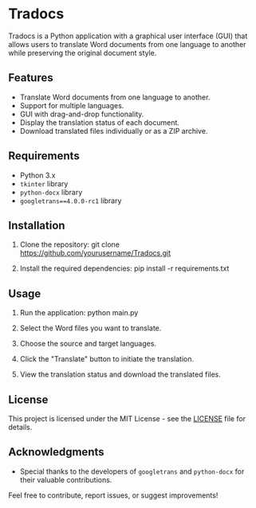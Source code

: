 # Tradocs

Tradocs is a Python application with a graphical user interface (GUI) that allows users to translate Word documents from one language to another while preserving the original document style.

## Features

- Translate Word documents from one language to another.
- Support for multiple languages.
- GUI with drag-and-drop functionality.
- Display the translation status of each document.
- Download translated files individually or as a ZIP archive.

## Requirements

- Python 3.x
- `tkinter` library
- `python-docx` library
- `googletrans==4.0.0-rc1` library

## Installation

1. Clone the repository:
git clone https://github.com/yourusername/Tradocs.git

2. Install the required dependencies:
pip install -r requirements.txt

## Usage

1. Run the application:
python main.py

2. Select the Word files you want to translate.
3. Choose the source and target languages.
4. Click the "Translate" button to initiate the translation.
5. View the translation status and download the translated files.

## License

This project is licensed under the MIT License - see the [LICENSE](LICENSE) file for details.

## Acknowledgments

- Special thanks to the developers of `googletrans` and `python-docx` for their valuable contributions.

Feel free to contribute, report issues, or suggest improvements!


